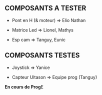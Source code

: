 **COMPOSANTS A TESTER**
-

- Pont en H (& moteur)  => Elio Nathan

- Matrice Led => Lionel, Mathys

- Esp cam  => Tanguy, Eunic


**COMPOSANTS TESTES**
-

- Joystick  => Yanice

- Capteur Ultason => Equipe prog (Tanguy)


**En cours de Prog**E